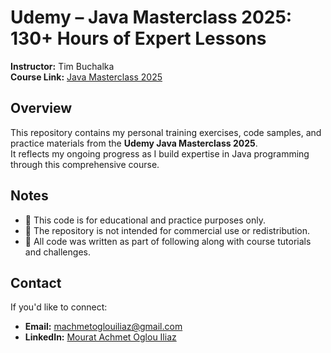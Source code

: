 # Udemy – Java Masterclass 2025: 130+ Hours of Expert Lessons

**Instructor:** Tim Buchalka  
**Course Link:** [Java Masterclass 2025](https://www.udemy.com/course/java-the-complete-java-developer-course/)

## Overview

This repository contains my personal training exercises, code samples, and practice materials from the **Udemy Java Masterclass 2025**.  
It reflects my ongoing progress as I build expertise in Java programming through this comprehensive course.

## Notes

- 📌 This code is for educational and practice purposes only.
- 📌 The repository is not intended for commercial use or redistribution.
- 📌 All code was written as part of following along with course tutorials and challenges.

## Contact

If you'd like to connect:

- **Email:** machmetoglouiliaz@gmail.com  
- **LinkedIn:** [Mourat Achmet Oglou Iliaz](https://www.linkedin.com/in/maoi)

